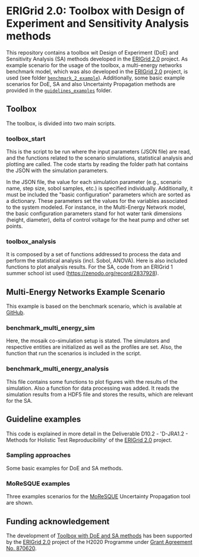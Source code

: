 # ERIGrid 2.0: Toolbox with Design of Experiment and Sensitivity Analysis methods

This repository contains a toolbox wit Design of Experiment (DoE) and Sensitivity Analysis (SA) methods
developed in the [ERIGrid 2.0] project.
As example scenario for the usage of the toolbox, a multi-energy networks benchmark model, which was also developed
in the [ERIGrid 2.0] project, is used (see folder [```benchmark_2_example```](./benchmark_2_example)).
Additionally, some basic example scenarios for DoE, SA and also Uncertainty Propagation methods are provided in the 
[```guidelines_examples```](./guidelines_examples) folder.

## Toolbox
The toolbox, is divided into two main scripts.

### toolbox_start
This is the script to be run where the input parameters (JSON file) are read, and the functions related to the 
scenario simulations, statistical analysis and plotting are called. 
The code starts by reading the folder path hat contains the JSON with the simulation parameters.

In the JSON file, the value for each simulation parameter (e.g., scenario name, step size, sobol samples, etc.) is 
specified individually. 
Additionally, it must be included the "basic configuration" parameters which are sorted as a dictionary. 
These parameters set the values for the variables associated to the system modeled. 
For instance, in the Multi-Energy Network model, the basic configuration parameters stand for hot water tank 
dimensions (height, diameter), delta of control voltage for the heat pump and other set points.

### toolbox_analysis
It is composed by a set of functions addressed to process the data and perform the statistical analysis 
(incl. Sobol, ANOVA). 
Here is also included functions to plot analysis results.
For the SA, code from an ERIGrid 1 summer school ist used (https://zenodo.org/record/2837928).

## Multi-Energy Networks Example Scenario

This example is based on the benchmark scenario, which is available at [GitHub](https://github.com/ERIGrid2/benchmark-model-multi-energy-networks).

### benchmark_multi_energy_sim
Here, the mosaik co-simulation setup is stated. 
The simulators and respective entities are initialized as well as the profiles are set. 
Also, the function that run the scenarios is included in the script.

### benchmark_multi_energy_analysis
This file contains some functions to plot figures with the results of the simulation.
Also a function for data processing was added. It reads the simulation results from a HDF5 file and
stores the results, which are relevant for the SA.

## Guideline examples
This code is explained in more detail in the Deliverable D10.2 - 'D-JRA1.2 - Methods for Holistic Test Reproducibility'
of the [ERIGrid 2.0] project.

### Sampling approaches
Some basic examples for DoE and SA methods.

### MoReSQUE examples
Three examples scenarios for the [MoReSQUE](https://gitlab.com/mosaik/tools/mosaik-moresque) Uncertainty Propagation 
tool are shown.

## Funding acknowledgement

The development of [Toolbox with DoE and SA methods](https://github.com/ERIGrid2/toolbox_doe_sa) has been supported by the [ERIGrid 2.0] project of the 
H2020 Programme under [Grant Agreement No. 870620](https://cordis.europa.eu/project/id/870620).

[ERIGrid 2.0]: https://erigrid2.eu
